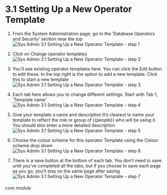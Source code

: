 # 3.1 Setting Up a New Operator Template

1. From the System Administration page, go to the ‘Database Operators and Security’ section near the top
![Sys Admin 3.1 Setting Up a New Operator Template - step 1](Sys_Admin_3.1_Setting_Up_a_New_Operator_Template_im_1.png)
2. Click on Change operator templates
![Sys Admin 3.1 Setting Up a New Operator Template - step 2](Sys_Admin_3.1_Setting_Up_a_New_Operator_Template_im_2.png)
3. You&#039;ll see existing operator templates here. You can click the Edit button to edit these. In the top right is the option to add a new template. Click this to start a new template
![Sys Admin 3.1 Setting Up a New Operator Template - step 3](Sys_Admin_3.1_Setting_Up_a_New_Operator_Template_im_3.png)

4. Each tab here allows you to change different settings. Start with Tab 1, ‘Template name’
![Sys Admin 3.1 Setting Up a New Operator Template - step 4](Sys_Admin_3.1_Setting_Up_a_New_Operator_Template_im_4.png)

5. Give your template a name and description
It’s clearest to name your template to reflect the role or group of {{people}} who will be using it. You should also enter a more detailed description
![Sys Admin 3.1 Setting Up a New Operator Template - step 5](Sys_Admin_3.1_Setting_Up_a_New_Operator_Template_im_5.png)
6. Choose the colour scheme for this operator Template using the Colour scheme drop down
![Sys Admin 3.1 Setting Up a New Operator Template - step 6](Sys_Admin_3.1_Setting_Up_a_New_Operator_Template_im_6.png)

7. There is a save button at the bottom of each tab. You don’t need to save until you’ve completed all the tabs, but if you choose to save each page as you go, you’ll stay on the same page after saving
![Sys Admin 3.1 Setting Up a New Operator Template - step 7](Sys_Admin_3.1_Setting_Up_a_New_Operator_Template_im_7.png)


###### core module
